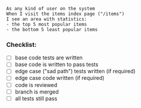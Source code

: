 ```
As any kind of user on the system
When I visit the items index page ("/items")
I see an area with statistics:
- the top 5 most popular items
- the bottom 5 least popular items
```

### Checklist:

- [ ] base code tests are written
- [ ] base code is written to pass tests
- [ ] edge case ("sad path") tests written (if required)
- [ ] edge case code written (if required)
- [ ] code is reviewed
- [ ] branch is merged
- [ ] all tests still pass
